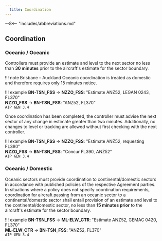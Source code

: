 ```yaml
---
  title: Coordination
---
```


--8<-- "includes/abbreviations.md"

## Coordination

### Oceanic / Oceanic

Controllers must provide an estimate and level to the next sector no less than **30 minutes** prior to the aircraft's estimate for the sector boundary.

!!! note
    Brisbane – Auckland Oceanic coordination is treated as domestic and therefore requires only 15 minutes notice.

!!! example
    **BN-TSN_FSS** -> **NZZO_FSS**: "Estimate ANZ52, LEGAN 0243, FL370"  
    **NZZO_FSS** -> **BN-TSN_FSS**: "ANZ52, FL370"  
    `AIP GEN 3.4`

Once coordination has been completed, the controller must advise the next sector of any change in estimate greater than two minutes. Additionally, no changes to level or tracking are allowed without first checking with the next controller.

!!! example
    **BN-TSN_FSS** -> **NZZO_FSS**: "Estimate ANZ52, requesting FL390"  
    **NZZO_FSS** -> **BN-TSN_FSS**: "Concur FL390, ANZ52"  
    `AIP GEN 3.4`


### Oceanic / Domestic
Oceanic sectors must provide coordination to continental/domestic sectors in accordance with published policies of the respective Agreement parties.  
In situations where a policy does not specify coordination requirements, coordination for aircraft passing from an oceanic sector to a continental/domestic sector shall entail provision of an estimate and level to the continental/domestic sector, no less than **15 minutes prior** to the aircraft's estimate for the sector boundary.

!!! example
    **BN-TSN_FSS** -> **ML-ELW_CTR**: "Estimate ANZ52, GEMAC 0420, FL370"  
    **ML-ELW_CTR** -> **BN-TSN_FSS**: "ANZ52, FL370"  
    `AIP GEN 3.4`
